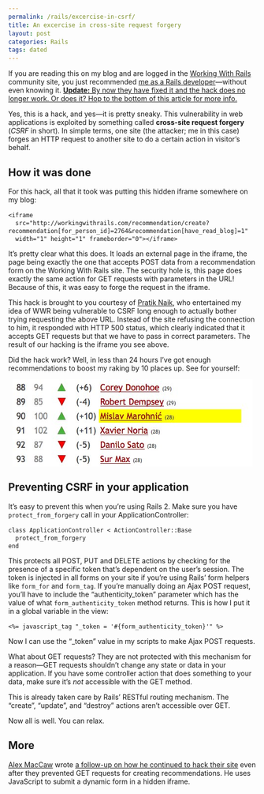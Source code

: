 ```yaml
---
permalink: /rails/excercise-in-csrf/
title: An excercise in cross-site request forgery
layout: post
categories: Rails
tags: dated
---
```


If you are reading this on my blog and are logged in the [Working With Rails][1] community site, you just recommended [me as a Rails developer][2]—without even knowing it. <ins><b>Update:</b> By now they have fixed it and the hack does no longer work. Or does it? Hop to the bottom of this article for more info.</ins>

Yes, this is a hack, and yes—it is pretty sneaky. This vulnerability in web applications is exploited by something called **cross-site request forgery** (_CSRF_ in short). In simple terms, one site (the attacker; me in this case) forges an HTTP request to another site to do a certain action in visitor’s behalf.

<h2 id="how">How it was done</h2>

For this hack, all that it took was putting this hidden iframe somewhere on my blog:

    <iframe
      src="http://workingwithrails.com/recommendation/create?recommendation[for_person_id]=2764&recommendation[have_read_blog]=1"
      width="1" height="1" frameborder="0"></iframe>

It’s pretty clear what this does. It loads an external page in the iframe, the page being exactly the one that accepts POST data from a recommendation form on the Working With Rails site. The security hole is, this page does exactly the same action for GET requests with parameters in the URL! Because of this, it was easy to forge the request in the iframe.

This hack is brought to you courtesy of [Pratik Naik][3], who entertained my idea of WWR being vulnerable to CSRF long enough to actually bother trying requesting the above URL. Instead of the site refusing the connection to him, it responded with HTTP 500 status, which clearly indicated that it accepts GET requests but that we have to pass in correct parameters. The result of our hacking is the iframe you see above.

Did the hack work? Well, in less than 24 hours I’ve got enough recommendations to boost my raking by 10 places up. See for yourself:

<img src="/page_attachments/0000/0043/mislav-popularity.jpg" style="display:block; margin:1em auto" />

<h2 id="prevention">Preventing CSRF in your application</h2>

It’s easy to prevent this when you’re using Rails 2. Make sure you have `protect_from_forgery` call in your ApplicationController:

    class ApplicationController < ActionController::Base
      protect_from_forgery
    end

This protects all POST, PUT and DELETE actions by checking for the presence of a specific token that’s dependent on the user’s session. The token is injected in all forms on your site if you’re using Rails’ form helpers like `form_for` and `form_tag`. If you’re manually doing an Ajax POST request, you’ll have to include the “authenticity_token” parameter which has the value of what `form_authenticity_token` method returns. This is how I put it in a global variable in the view:

    <%= javascript_tag "_token = '#{form_authenticity_token}'" %>

Now I can use the “_token” value in my scripts to make Ajax POST requests.

What about GET requests? They are not protected with this mechanism for a reason—GET requests shouldn’t change any state or data in your application. If you have some controller action that does something to your data, make sure it’s _not_ accessible with the GET method.

This is already taken care by Rails’ RESTful routing mechanism. The “create”, “update”, and “destroy” actions aren’t accessible over GET.

Now all is well. You can relax.

<h2 id="more">More</h2>

[Alex MacCaw][4] wrote [a follow-up on how he continued to hack their site][5] even after they prevented GET requests for creating recommendations. He uses JavaScript to submit a dynamic form in a hidden iframe.


[1]: http://workingwithrails.com/
[2]: http://workingwithrails.com/person/2764-mislav-marohni
[3]: http://m.onkey.org/
[4]: http://www.eribium.org/
[5]: http://www.eribium.org/blog/?p=189